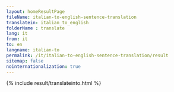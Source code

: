 ```yaml
---
layout: homeResultPage
fileName: italian-to-english-sentence-translation
translatein: italian_to_english
folderName : translate
lang: it
from: it
to: en
langname: italian-to
permalink: /it/italian-to-english-sentence-translation/result
sitemap: false
nointernationalization: true
---
```

{% include result/translateinto.html %}

<script src="/js/result/translation.js" data-foldername="{{page.folderName}}" data-lang="{{page.lang}}"></script>
